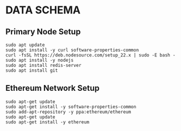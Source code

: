 # DATA SCHEMA

## Primary Node Setup
```
sudo apt update
sudo apt install -y curl software-properties-common
curl -fsSL https://deb.nodesource.com/setup_22.x | sudo -E bash -
sudo apt install -y nodejs
sudo apt install redis-server
sudo apt install git
```

## Ethereum Network Setup
```
sudo apt-get update
sudo apt-get install -y software-properties-common
sudo add-apt-repository -y ppa:ethereum/ethereum
sudo apt-get update
sudo apt-get install -y ethereum
```
